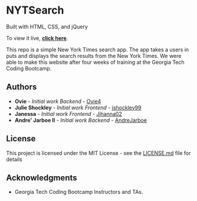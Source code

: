 # NYTSearch
Built with HTML, CSS, and jQuery

To view it live, **[click here]()**.

This repo is a simple New York Times search app. The app takes a users in puts and displays the search results from the New York Times. We were able to make this website after four weeks of training at the Georgia Tech Coding Bootcamp. 

## Authors

* **Ovie** - *Initial work Backend* - [Ovie4](https://github.com/ovie4)
* **Julie Shockley** - *Initial work Frontend* - [jshockley99](https://github.com/jshockley99)
* **Janessa** - *Initial work Frontend* - [Jihanna02](https://github.com/Jihanna02)
* **Andre' Jarboe II** - *Initial work Backend* - [AndreJarboe](https://github.com/andrejarboe)

## License 

This project is licensed under the MIT License - see the [LICENSE.md](LICENSE.md) file for details

## Acknowledgments
* Georgia Tech Coding Bootcamp Instructors and TAs.
